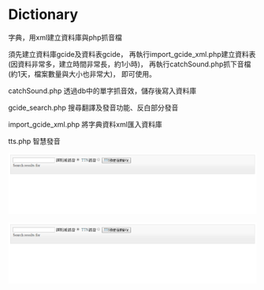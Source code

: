 # Dictionary
字典，用xml建立資料庫與php抓音檔

須先建立資料庫gcide及資料表gcide，
再執行import_gcide_xml.php建立資料表(因資料非常多，建立時間非常長，約1小時)，
再執行catchSound.php抓下音檔(約1天，檔案數量與大小也非常大)，
即可使用。

catchSound.php
透過db中的單字抓音效，儲存後寫入資料庫

gcide_search.php
搜尋翻譯及發音功能、反白部分發音

import_gcide_xml.php
將字典資料xml匯入資料庫

tts.php
智慧發音

![image](https://raw.githubusercontent.com/yoyo82725/Dictionary/master/TestDictionary2.PNG)

![image](https://raw.githubusercontent.com/yoyo82725/Dictionary/master/TestDictionary.PNG)
